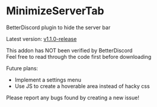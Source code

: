 # MinimizeServerTab
BetterDiscord plugin to hide the server bar

Latest version:
[v1.1.0-release](https://github.com/Tegze/MinimizeServerTab/releases/tag/v1.1.0-release)

This addon has NOT been verified by BetterDiscord
<br> Feel free to read through the code first before downloading

Future plans:
- Implement a settings menu
- Use JS to create a hoverable area instead of hacky css

Please report any bugs found by creating a new issue!
